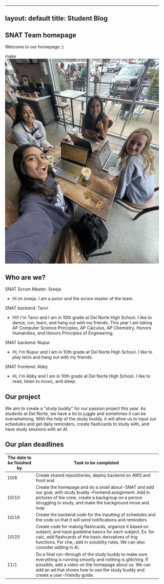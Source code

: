 
---
layout: default
title: Student Blog
---




## SNAT Team homepage
Welcome to our homepage ;)

make![Alt text](6410C3B2-B590-4460-8DF8-A3C00334A06F_1_105_c.jpeg)

## Who are we?


SNAT Scrum Master: Sreeja
- Hi im sreeja. I am a junior and the scrum master of the team.


SNAT backend: Tanvi
- Hi!! I'm Tanvi and I am in 10th grade at Del Norte High School. I like to dance, run, learn, and hang out with my friends. This year I am taking AP Computer Science Principles, AP Calculus, AP Chemistry, Honors Humanities, and Honors Principles of Engineering.


SNAT backend: Nupur
- Hi, I'm Nupur and I am in 10th grade at Del Norte High School. I like to play tenis and hang out with my friends.


SNAT frontend: Abby
- Hi, I'm Abby and I am in 10th grade at Del Norte High School. I like to read, listen to music, and sleep. 


## Our project
We aim to create a "study buddy" for our passion project this year. As students at Del Norte, we have a lot to juggle and sometimes it can be overwhelming. With the help of the study buddy, it will allow us to input our schedules and get daily reminders, create flashcards to study with, and have study sessions with an AI.


## Our plan deadlines


| The date to be finished by | Task to be completed |
|------|-------|
|10/8| Create shared repositiories, deploy backend on AWS and front end |
|10/10 | Create the homepage and do a small about-SNAT and add our goal, with study buddy-Frontend assignment. Add in pictures of the crew, create a backgroup on a person struggling to study, and make the background move and loop|
|10/16 |Create the backend code for the inputting of schedules and the code so that it will send notifications and reminders |
| 10/25| Create code for making flashcards, organize it based on subject, and input guideline basics for each subject. Ex. for calc, add flashcards of the basic derivatives of trig functions. For che,: add in solubility rules. We can also consider adding in AI.|
|11/1 |Do a final run-through of the study buddy to make sure everything is running smootly and nothing is glitching. If possible, add a video on the homepage about us. We can add an ad that shows how to use the study buddy and create a user-friendly guide.  |
